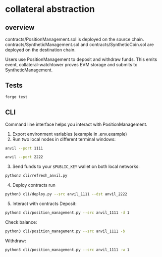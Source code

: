 # collateral abstraction

## overview

contracts/PositionManagement.sol is deployed on the source chain.
contracts/SyntheticManagement.sol and contracts/SyntheticCoin.sol are deployed on the destination chain.

Users use PositionManagement to deposit and withdraw funds. This emits event, collateral-watchtower proves EVM storage and submits to SyntheticManagement.

## Tests
```bash
forge test
```

## CLI
Command line interface helps you interact with PositionManagement.
1. Export environment variables (example in .env.example)
2. Run two local nodes in different terminal windows:
```bash
anvil --port 1111
```
```bash
anvil --port 2222
```
3. Send funds to your `$PUBLIC_KEY` wallet on both local networks:

```bash
python3 cli/refresh_anvil.py
```

4. Deploy contracts
run
```bash
python3 cli/deploy.py --src anvil_1111 --dst anvil_2222
```
5. Interact with contracts
Deposit:
```bash
python3 cli/position_management.py --src anvil_1111 -d 1
```
Check balance:
```bash
python3 cli/position_management.py --src anvil_1111 -b
```
Withdraw:
```bash
python3 cli/position_management.py --src anvil_1111 -w 1
```
